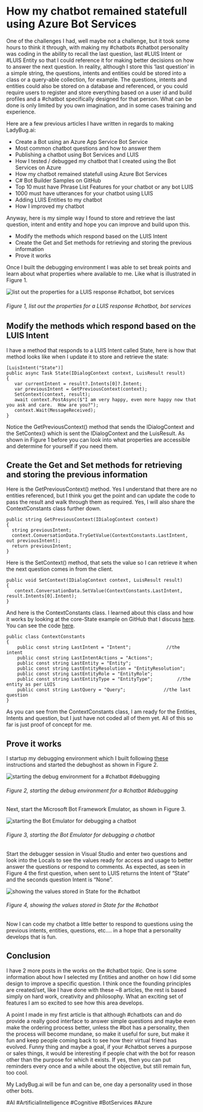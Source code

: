# How my chatbot remained statefull using Azure Bot Services

One of the challenges I had, well maybe not a challenge, but it took some hours to think it through, with making my #chatbots #chatbot personality was coding in the ability to recall the last question, last #LUIS Intent or #LUIS Entity so that I could reference it for making better decisions on how to answer the next question.  In reality, although I store this ‘last question’ in a simple string, the questions, intents and entities could be stored into a class or a query-able collection, for example.  The questions, intents and entities could also be stored on a database and referenced, or you could require users to register and store everything based on a user id and build profiles and a #chatbot specifically designed for that person.  What can be done is only limited by you own imagination, and in some cases training and experience.

Here are a few previous articles I have written in regards to making LadyBug.ai:

+ Create a Bot using an Azure App Service Bot Service
+ Most common chatbot questions and how to answer them
+ Publishing a chatbot using Bot Services and LUIS
+ How I tested / debugged my chatbot that I created using the Bot Services on Azure
+ How my chatbot remained statefull using Azure Bot Services
+ C# Bot Builder Samples on GitHub
+ Top 10 must have Phrase List Features for your chatbot or any bot LUIS
+ 1000 must have utterances for your chatbot using LUIS
+ Adding LUIS Entities to my chatbot
+ How I improved my chatbot

Anyway, here is my simple way I found to store and retrieve the last question, intent and entity and hope you can improve and build upon this.

+ Modify the methods which respond based on the LUIS Intent
+ Create the Get and Set methods for retrieving and storing the previous information
+ Prove it works

Once I built the debugging environment I was able to set break points and learn about what properties where available to me.  Like what is illustrated in Figure 1.

![list out the properties for a LUIS response #chatbot, bot services][FIGURE1]
###### Figure 1, list out the properties for a LUIS response #chatbot, bot services

## Modify the methods which respond based on the LUIS Intent

I have a method that responds to a LUIS Intent called State, here is how that method looks like when I update it to store and retrieve the state:

```
[LuisIntent("State")]
public async Task State(IDialogContext context, LuisResult result)
{
   var currentIntent = result?.Intents[0]?.Intent;
   var previousIntent = GetPreviousContext(context);
   SetContext(context, result);
   await context.PostAsync($"I am very happy, even more happy now that you ask and care.  How are you?");               
   context.Wait(MessageReceived);
}
```

Notice the GetPreviousContext() method that sends the IDialogContext  and the SetContex() which is sent the IDialogContext and the LuisResult.  As shown in Figure 1 before you can look into what properties are accessible and determine for yourself if you need them.

## Create the Get and Set methods for retrieving and storing the previous information

Here is the GetPreviousContext() method.  Yes I understand that there are no entities referenced, but I think you get the point and can update the code to pass the result and walk through them as required.  Yes, I will also share the ContextConstants class further down.

```
public string GetPreviousContext(IDialogContext context)
{
  string previousIntent;
  context.ConversationData.TryGetValue(ContextConstants.LastIntent, out previousIntent);
  return previousIntent;
}
```

Here is the SetContext() method, that sets the value so I can retrieve it when the next question comes in from the client.

```
public void SetContext(IDialogContext context, LuisResult result)
{
   context.ConversationData.SetValue(ContextConstants.LastIntent, result.Intents[0].Intent);
}
```

And here is the ContextConstants class.  I learned about this class and how it works by looking at the core-State example on GitHub that I discuss [here][LINK1].  You can see the code [here][LINK2].

```
public class ContextConstants
{
    public const string LastIntent = "Intent";             //the intent
    public const string LastIntentActions = "Actions";
    public const string LastEntity = "Entity";             
    public const string LastEntityResolution = "EntityResolution";  
    public const string LastEntityRole = "EntityRole";        
    public const string LastEntityType = "EntityType";         //the entity as per LUIS
    public const string LastQuery = "Query";              //the last question
}
```

As you can see from the ContextConstants class, I am ready for the Entities, Intents and question, but I just have not coded all of them yet.  All of this so far is just proof of concept for me.

## Prove it works

I startup my debugging environment which I built following [these][LINK3] instructions and started the debughost as shown in Figure 2.

![starting the debug environment for a #chatbot #debugging][FIGURE2]
###### Figure 2, starting the debug environment for a #chatbot #debugging

Next, start the Microsoft Bot Framework Emulator, as shown in Figure 3.

![starting the Bot Emulator for debugging a chatbot][FIGURE3]
###### Figure 3, starting the Bot Emulator for debugging a chatbot

Start the debugger session in Visual Studio and enter two questions and look into the Locals to see the values ready for access and usage to better answer the questions or respond to comments.  As expected, as seen in Figure 4 the first question, when sent to LUIS returns the Intent of “State” and the seconds question Intent is “None”.

![showing the values stored in State for the #chatbot][FIGURE4]
###### Figure 4, showing the values stored in State for the #chatbot

Now I can code my chatbot a little better to respond to questions using the previous intents, entities, questions, etc.… in a hope that a personality develops that is fun.

## Conclusion

I have 2 more posts in the works on the #chatbot topic.  One is some information about how I selected my Entities and another on how I did some design to improve a specific question.  I think once the founding principles are created/set, like I have done with these ~8 articles, the rest is based simply on hard work, creativity and philosophy.  What an exciting set of features I am so excited to see how this area develops.

A point I made in my first article is that although #chatbots can and do provide a really good interface to answer simple questions and maybe even make the ordering process better, unless the #bot has a personality, then the process will become mundane, so make it useful for sure, but make it fun and keep people coming back to see how their virtual friend has evolved.  Funny thing and maybe a goal, if your #chatbot serves a purpose or sales things, it would be interesting if people chat with the bot for reason other than the purpose for which it exists.  If yes, then you can put reminders every once and a while about the objective, but still remain fun, too cool.

My LadyBug.ai will be fun and can be, one day a personality used in those other bots.

#AI #ArtificialIntelligence #Cognitive #BotServices #Azure

[FIGURE1]: ../images/2016/msdn-1061.png "Figure 1, list out the properties for a LUIS response #chatbot, bot services"
[FIGURE2]: ../images/2016/msdn-1062.png "Figure 2, starting the debug environment for a #chatbot #debugging"
[FIGURE3]: ../images/2016/msdn-1063.png "Figure 3, Feature"
[FIGURE4]: ../images/2016/msdn-1064.png "Figure 4, Feature"

[LINK1]: 2016-12-c-bot-builder-samples-on-github.md
[LINK2]: https://github.com/Microsoft/BotBuilder-Samples/tree/master/CSharp/core-State
[LINK3]: 2016-12-how-i-tested-my-chatbot-that-i-created-using-the-bot-services-on-azure.md
